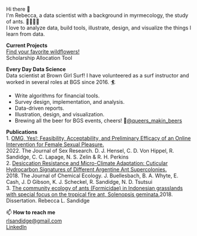 Hi there 👋
<br>I'm Rebecca, a data scientist with a background in myrmecology, the study of ants. 🐜🐜🐜🐜
<br>I love to analyze data, build tools, illustrate, design, and visualize the things I learn from data.

**Current Projects**
<br>[Find your favorite wildflowers!](https://github.com/Floydworks/WildflowerFinder_Phenology_Tool)
<br>Scholarship Allocation Tool

**Every Day Data Science**
<br>Data scientist at Brown Girl Surf! I have volunteered as a surf instructor and worked in several roles at BGS since 2016. 🏄
- Write algorithms for financial tools.
- Survey design, implementation, and analysis. 
- Data-driven reports.
- Illustration, design, and visualization.
- Brewing all the beer for BGS events, cheers! 🍻[@queers_makin_beers](https://www.instagram.com/queers_makin_beers/)

**Publications**
<br>1. [OMG, Yes!: Feasibility, Acceptability, and Preliminary Efficacy of an Online Intervention for Female Sexual Pleasure.](https://www.tandfonline.com/doi/full/10.1080/00224499.2021.1912277)
<br>2022. The Journal of Sex Research. D. J. Hensel, C. D. Von Hippel, R. Sandidge, C. C. Lapage, N. S. Zelin & R. H. Perkins
<br>2. [Desiccation Resistance and Micro-Climate Adaptation: Cuticular Hydrocarbon Signatures of Different Argentine Ant Supercolonies.](https://pubmed.ncbi.nlm.nih.gov/30430363/) 
<br>2018. The Journal of Chemical Ecology. J. Buellesbach, B. A. Whyte, E. Cash, J. D Gibson, K. J. Scheckel, R. Sandidge, N. D. Tsutsui
<br>3. [The community ecology of ants (Formicidae) in Indonesian grasslands with special focus on the tropical fire ant, Solenopsis geminata.](https://escholarship.org/uc/item/802527f6)2018. Dissertation. Rebecca L. Sandidge

📫 **How to reach me**
<br>rlsandidge@gmail.com
<br>[LinkedIn](https://www.linkedin.com/in/rebecca-sandidge-scientist/)

<!--
**Floydworks/Floydworks** is a ✨ _special_ ✨ repository because its `README.md` (this file) appears on your GitHub profile.

Here are some ideas to get you started:

- 🔭 I’m currently working on ...
- 🌱 I’m currently learning ...
- 👯 I’m looking to collaborate on ...
- 🤔 I’m looking for help with ...
- 💬 Ask me about ...
- 📫 How to reach me: ...
- 😄 Pronouns: ...
- ⚡ Fun fact: ...
-->
